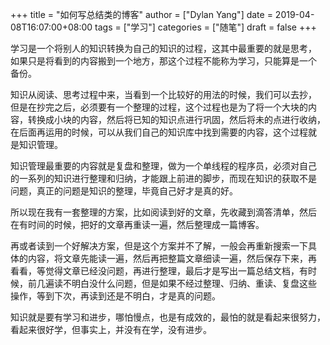 +++title = "如何写总结类的博客"author = ["Dylan Yang"]date = 2019-04-08T16:07:00+08:00tags = ["学习"]categories = ["随笔"]draft = false+++学习是一个将别人的知识转换为自己的知识的过程，这其中最重要的就是思考，如果只是将看到的内容搬到一个地方，那这个过程不能称为学习，只能算是一个备份。知识从阅读、思考过程中来，当看到一个比较好的用法的时候，我们可以去抄，但是在抄完之后，必须要有一个整理的过程，这个过程也是为了将一个大块的内容，转换成小块的内容，然后将已知的知识点进行巩固，然后将未的点进行收纳，在后面再运用的时候，可以从我们自己的知识库中找到需要的内容，这个过程就是知识管理。知识管理最重要的内容就是复盘和整理，做为一个单线程的程序员，必须对自己的一系列的知识进行整理和归纳，才能跟上前进的脚步，而现在知识的获取不是问题，真正的问题是知识的整理，毕竟自己好才是真的好。所以现在我有一套整理的方案，比如阅读到好的文章，先收藏到滴答清单，然后在有时间的时候，把好的文章再重读一遍，然后整理成一篇博客。再或者读到一个好解决方案，但是这个方案并不了解，一般会再重新搜索一下具体的内容，将文章先能读一遍，然后再把整篇文章细读一遍，然后保存下来，再看看，等觉得文章已经没问题，再进行整理，最后才是写出一篇总结文档，有时候，前几遍读不明白没什么问题，但是如果不经过整理、归纳、重读、复盘这些操作，等到下次，再读到还是不明白，才是真的问题。知识就是要有学习和进步，哪怕慢点，也是有成效的，最怕的就是看起来很努力，看起来很好学，但事实上，并没有在学，没有进步。
